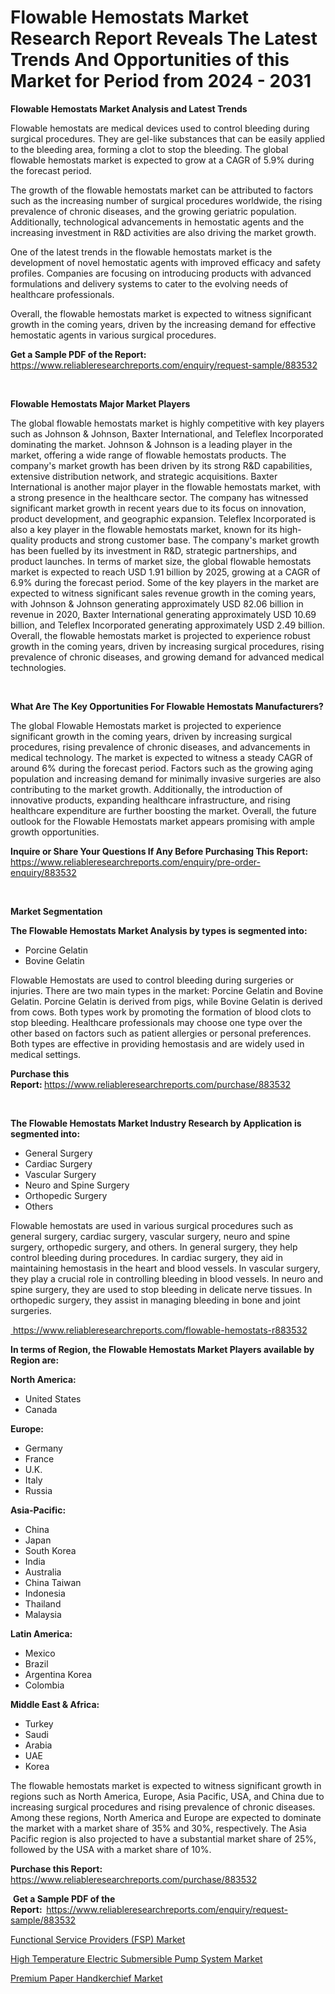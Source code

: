 <p><h1>Flowable Hemostats Market Research Report Reveals The Latest Trends And Opportunities of this Market for Period from 2024 - 2031</h1></p><p><strong>Flowable Hemostats Market Analysis and Latest Trends</strong></p>
<p><p>Flowable hemostats are medical devices used to control bleeding during surgical procedures. They are gel-like substances that can be easily applied to the bleeding area, forming a clot to stop the bleeding. The global flowable hemostats market is expected to grow at a CAGR of 5.9% during the forecast period.</p><p>The growth of the flowable hemostats market can be attributed to factors such as the increasing number of surgical procedures worldwide, the rising prevalence of chronic diseases, and the growing geriatric population. Additionally, technological advancements in hemostatic agents and the increasing investment in R&D activities are also driving the market growth.</p><p>One of the latest trends in the flowable hemostats market is the development of novel hemostatic agents with improved efficacy and safety profiles. Companies are focusing on introducing products with advanced formulations and delivery systems to cater to the evolving needs of healthcare professionals.</p><p>Overall, the flowable hemostats market is expected to witness significant growth in the coming years, driven by the increasing demand for effective hemostatic agents in various surgical procedures.</p></p>
<p><strong>Get a Sample PDF of the Report:&nbsp;</strong> <a href="https://www.reliableresearchreports.com/enquiry/request-sample/883532">https://www.reliableresearchreports.com/enquiry/request-sample/883532</a></p>
<p>&nbsp;</p>
<p><strong>Flowable Hemostats Major Market Players</strong></p>
<p><p>The global flowable hemostats market is highly competitive with key players such as Johnson & Johnson, Baxter International, and Teleflex Incorporated dominating the market. Johnson & Johnson is a leading player in the market, offering a wide range of flowable hemostats products. The company's market growth has been driven by its strong R&D capabilities, extensive distribution network, and strategic acquisitions. Baxter International is another major player in the flowable hemostats market, with a strong presence in the healthcare sector. The company has witnessed significant market growth in recent years due to its focus on innovation, product development, and geographic expansion. Teleflex Incorporated is also a key player in the flowable hemostats market, known for its high-quality products and strong customer base. The company's market growth has been fuelled by its investment in R&D, strategic partnerships, and product launches. In terms of market size, the global flowable hemostats market is expected to reach USD 1.91 billion by 2025, growing at a CAGR of 6.9% during the forecast period. Some of the key players in the market are expected to witness significant sales revenue growth in the coming years, with Johnson & Johnson generating approximately USD 82.06 billion in revenue in 2020, Baxter International generating approximately USD 10.69 billion, and Teleflex Incorporated generating approximately USD 2.49 billion. Overall, the flowable hemostats market is projected to experience robust growth in the coming years, driven by increasing surgical procedures, rising prevalence of chronic diseases, and growing demand for advanced medical technologies.</p></p>
<p>&nbsp;</p>
<p><strong>What Are The Key Opportunities For Flowable Hemostats Manufacturers?</strong></p>
<p><p>The global Flowable Hemostats market is projected to experience significant growth in the coming years, driven by increasing surgical procedures, rising prevalence of chronic diseases, and advancements in medical technology. The market is expected to witness a steady CAGR of around 6% during the forecast period. Factors such as the growing aging population and increasing demand for minimally invasive surgeries are also contributing to the market growth. Additionally, the introduction of innovative products, expanding healthcare infrastructure, and rising healthcare expenditure are further boosting the market. Overall, the future outlook for the Flowable Hemostats market appears promising with ample growth opportunities.</p></p>
<p><strong>Inquire or Share Your Questions If Any Before Purchasing This Report:</strong> <a href="https://www.reliableresearchreports.com/enquiry/pre-order-enquiry/883532">https://www.reliableresearchreports.com/enquiry/pre-order-enquiry/883532</a></p>
<p>&nbsp;</p>
<p><strong>Market Segmentation</strong></p>
<p><strong>The Flowable Hemostats Market Analysis by types is segmented into:</strong></p>
<p><ul><li>Porcine Gelatin</li><li>Bovine Gelatin</li></ul></p>
<p><p>Flowable Hemostats are used to control bleeding during surgeries or injuries. There are two main types in the market: Porcine Gelatin and Bovine Gelatin. Porcine Gelatin is derived from pigs, while Bovine Gelatin is derived from cows. Both types work by promoting the formation of blood clots to stop bleeding. Healthcare professionals may choose one type over the other based on factors such as patient allergies or personal preferences. Both types are effective in providing hemostasis and are widely used in medical settings.</p></p>
<p><strong>Purchase this Report:&nbsp;</strong><a href="https://www.reliableresearchreports.com/purchase/883532">https://www.reliableresearchreports.com/purchase/883532</a></p>
<p>&nbsp;</p>
<p><strong>The Flowable Hemostats Market Industry Research by Application is segmented into:</strong></p>
<p><ul><li>General Surgery</li><li>Cardiac Surgery</li><li>Vascular Surgery</li><li>Neuro and Spine Surgery</li><li>Orthopedic Surgery</li><li>Others</li></ul></p>
<p><p>Flowable hemostats are used in various surgical procedures such as general surgery, cardiac surgery, vascular surgery, neuro and spine surgery, orthopedic surgery, and others. In general surgery, they help control bleeding during procedures. In cardiac surgery, they aid in maintaining hemostasis in the heart and blood vessels. In vascular surgery, they play a crucial role in controlling bleeding in blood vessels. In neuro and spine surgery, they are used to stop bleeding in delicate nerve tissues. In orthopedic surgery, they assist in managing bleeding in bone and joint surgeries.</p></p>
<p><a href="https://www.reliableresearchreports.com/flowable-hemostats-r883532">&nbsp;https://www.reliableresearchreports.com/flowable-hemostats-r883532</a></p>
<p><strong>In terms of Region, the Flowable Hemostats Market Players available by Region are:</strong></p>
<p>
    <p> <strong> North America: </strong>
        <ul>
            <li>United States</li>
            <li>Canada</li>
        </ul>
        </p> 
    <p> <strong> Europe: </strong>
        <ul>
            <li>Germany</li>
            <li>France</li>
            <li>U.K.</li>
            <li>Italy</li>
            <li>Russia</li>
        </ul>
        </p> 
    <p> <strong> Asia-Pacific: </strong>
        <ul>
            <li>China</li>
            <li>Japan</li>
            <li>South Korea</li>
            <li>India</li>
            <li>Australia</li>
            <li>China Taiwan</li>
            <li>Indonesia</li>
            <li>Thailand</li>
            <li>Malaysia</li>
        </ul>
        </p> 
    <p> <strong> Latin America: </strong>
        <ul>
            <li>Mexico</li>
            <li>Brazil</li>
            <li>Argentina Korea</li>
            <li>Colombia</li>
        </ul>
        </p> 
    <p> <strong> Middle East & Africa: </strong>
        <ul>
            <li>Turkey</li>
            <li>Saudi</li>
            <li>Arabia</li>
            <li>UAE</li>
            <li>Korea</li>
        </ul>
    </p>
    </p>
<p><p>The flowable hemostats market is expected to witness significant growth in regions such as North America, Europe, Asia Pacific, USA, and China due to increasing surgical procedures and rising prevalence of chronic diseases. Among these regions, North America and Europe are expected to dominate the market with a market share of 35% and 30%, respectively. The Asia Pacific region is also projected to have a substantial market share of 25%, followed by the USA with a market share of 10%.</p></p>
<p><strong>Purchase this Report: </strong><a href="https://www.reliableresearchreports.com/purchase/883532">https://www.reliableresearchreports.com/purchase/883532</a></p>
<p>&nbsp;<strong>Get a Sample PDF of the Report:&nbsp;&nbsp;</strong><a href="https://www.reliableresearchreports.com/enquiry/request-sample/883532">https://www.reliableresearchreports.com/enquiry/request-sample/883532</a></p>
<p><strong></strong></p>
<p><p><a href="https://www.linkedin.com/pulse/functional-service-providers-fsp-market-size-trends-complete-rvyse">Functional Service Providers (FSP) Market</a></p><p><a href="https://www.linkedin.com/pulse/high-temperature-electric-submersible-pump-system-market-trends-wagzf">High Temperature Electric Submersible Pump System Market</a></p><p><a href="https://www.linkedin.com/pulse/premium-paper-handkerchief-market-share-evolution-growth-trends-c5vbf">Premium Paper Handkerchief Market</a></p></p>